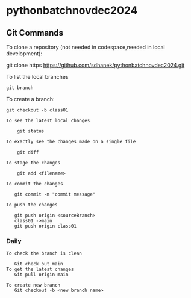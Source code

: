 # pythonbatchnovdec2024

## Git Commands

To clone a repository (not needed in codespace,needed in local development):

git clone https https://github.com/sdhanek/pythonbatchnovdec2024.git

To list the local branches 
    
    git branch 
 
 To create a branch:

    git checkout -b class01

    To see the latest local changes 
        
        git status

    To exactly see the changes made on a single file

        git diff

    To stage the changes 

        git add <filename>

    To commit the changes 

       git commit -m "commit message"

    To push the changes 

       git push origin <sourceBranch>
       class01 ->main
       git push origin class01

### Daily
    To check the branch is clean

       Git check out main
    To get the latest changes 
       Git pull origin main

    To create new branch 
       Git checkout -b <new branch name>      
   